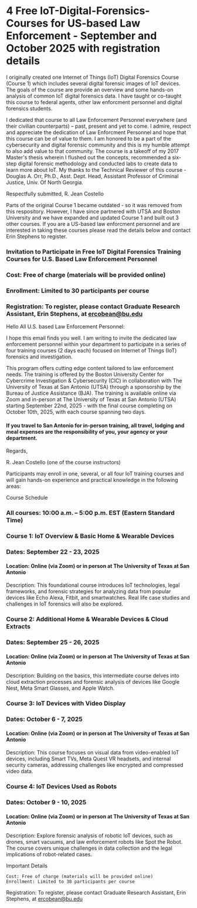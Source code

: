 # 4 Free IoT-Digital-Forensics-Courses for US-based Law Enforcement - September and October 2025 with registration details

I originally created one Internet of Things (IoT) Digital Forensics Course (Course 1) which includes several digital forensic images of IoT devices. The goals of the course are provide an overview and some hands-on analysis of common IoT digital forensics data. I have taught or co-taught this course to federal agents, other law enforcment personnel and digital forensics students. 

I dedicated that course to all Law Enforcement Personnel everywhere (and their civilian counterparts) – past, present and yet to come. I admire, respect and appreciate the dedication of Law Enforcment Personnel and hope that this course can be of value to them. I am honored to be a part of the cybersecurity and digital forensic community and this is my humble attempt to also add value to that community. The course is a takeoff of my 2017 Master's thesis wherein I flushed out the concepts, recommended a six-step digital forensic methodology and conducted labs to create data to learn more about IoT. My thanks to the Technical Reviewer of this course - Douglas A. Orr, Ph.D., Asst. Dept. Head, Assistant Professor of Criminal Justice, Univ. Of North Georgia. 

Respectfully submitted,
R. Jean Costello



Parts of the original Course 1 became outdated - so it was removed from this respository. However, I have since partnered with UTSA and Boston University and we have expanded and updated Course 1 and built out 3 other courses. If you are a US-based law enforcment personnel and are interested in taking these courses please read the details below and contact Erin Stephens to register.

### Invitation to Participate in Free IoT Digital Forensics Training Courses for U.S. Based Law Enforcement Personnel 
### Cost: Free of charge (materials will be provided online)
### Enrollment: Limited to 30 participants per course
### Registration: To register, please contact Graduate Research Assistant, Erin Stephens, at ercobean@bu.edu

Hello All U.S. based Law Enforcement Personnel:

I hope this email finds you well. I am writing to invite the dedicated law enforcement personnel within your department to participate in a series of four training courses (2 days each) focused on Internet of Things (IoT) forensics and investigation. 

This program offers cutting edge content tailored to law enforcement needs. The training is offered by the Boston University Center for Cybercrime Investigation & Cybersecurity (CIC) in collaboration with The University of Texas at San Antonio (UTSA) through a sponsorship by the Bureau of Justice Assistance (BJA). The training is available online via Zoom and in-person at The University of Texas at San Antonio (UTSA) starting September 22nd, 2025 - with the final course completing on October 10th, 2025, with each course spanning two days.

#### If you travel to San Antonio for in-person training, all travel, lodging and meal expenses are the responsibility of you, your agency or your department.

Regards, 

R. Jean Costello (one of the course instructors)


Participants may enroll in one, several, or all four IoT training courses and will gain hands-on experience and practical knowledge in the following areas:

Course Schedule

### All courses: 10:00 a.m. – 5:00 p.m. EST (Eastern Standard Time)

### Course 1: IoT Overview & Basic Home & Wearable Devices

### Dates: September 22 - 23, 2025

#### Location: Online (via Zoom) or in person at The University of Texas at San Antonio

Description: This foundational course introduces IoT technologies, legal frameworks, and forensic strategies for analyzing data from popular devices like Echo Alexa, Fitbit, and smartwatches. Real life case studies and challenges in IoT forensics will also be explored.

### Course 2: Additional Home & Wearable Devices & Cloud Extracts

### Dates: September 25 - 26, 2025

#### Location: Online (via Zoom) or in person at The University of Texas at San Antonio

Description: Building on the basics, this intermediate course delves into cloud extraction processes and forensic analysis of devices like Google Nest, Meta Smart Glasses, and Apple Watch.

### Course 3: IoT Devices with Video Display

### Dates: October 6 - 7, 2025

#### Location: Online (via Zoom) or in person at The University of Texas at San Antonio

Description: This course focuses on visual data from video-enabled IoT devices, including Smart TVs, Meta Quest VR headsets, and internal security cameras, addressing challenges like encrypted and compressed video data.

### Course 4: IoT Devices Used as Robots

### Dates: October 9 - 10, 2025

#### Location: Online (via Zoom) or in person at The University of Texas at San Antonio

Description: Explore forensic analysis of robotic IoT devices, such as drones, smart vacuums, and law enforcement robots like Spot the Robot. The course covers unique challenges in data collection and the legal implications of robot-related cases.

Important Details

    Cost: Free of charge (materials will be provided online)
    Enrollment: Limited to 30 participants per course

Registration: To register, please contact Graduate Research Assistant, Erin Stephens, at ercobean@bu.edu

 

	

